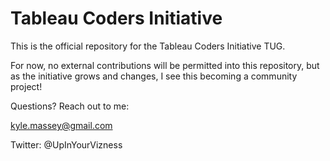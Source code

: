 # Tableau Coders Initiative
This is the official repository for the Tableau Coders Initiative TUG.

For now, no external contributions will be permitted into this repository, but as the initiative grows and changes, I see this becoming a community project!

Questions? Reach out to me:

kyle.massey@gmail.com

Twitter: @UpInYourVizness


